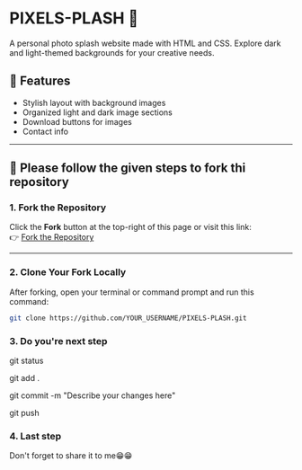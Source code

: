 # PIXELS-PLASH 🎨

A personal photo splash website made with HTML and CSS. Explore dark and light-themed backgrounds for your creative needs.

## 🌟 Features

- Stylish layout with background images
- Organized light and dark image sections
- Download buttons for images
- Contact info

---

## 🚀 Please follow the given steps to fork thi repository

### 1. Fork the Repository

Click the **Fork** button at the top-right of this page or visit this link:  
👉 [Fork the Repository](https://github.com/Yash7104/PIXELS-PLASH)

---

### 2. Clone Your Fork Locally

After forking, open your terminal or command prompt and run this command:

```bash
git clone https://github.com/YOUR_USERNAME/PIXELS-PLASH.git
```
### 3. Do you're next step 

git status         

git add .          

git commit -m "Describe your changes here" 

git push

### 4. Last step 

Don't forget to share it to me😁😁